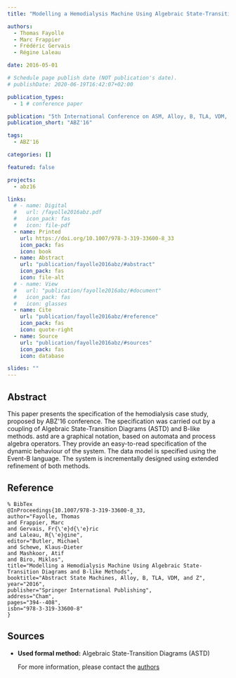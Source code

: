 ```yaml
---
title: "Modelling a Hemodialysis Machine Using Algebraic State-Transition Diagrams and B-like Methods"

authors:
  - Thomas Fayolle
  - Marc Frappier
  - Frédéric Gervais
  - Régine Laleau

date: 2016-05-01

# Schedule page publish date (NOT publication's date).
# publishDate: 2020-06-19T16:42:07+02:00

publication_types:
  - 1 # conference paper

publication: "5th International Conference on ASM, Alloy, B, TLA, VDM, and Z (ABZ'16)"
publication_short: "ABZ'16"

tags:
  - ABZ'16

categories: []

featured: false

projects:
  - abz16

links:
  # - name: Digital
  #   url: /fayolle2016abz.pdf
  #   icon_pack: fas
  #   icon: file-pdf
  - name: Printed
    url: https://doi.org/10.1007/978-3-319-33600-8_33
    icon_pack: fas
    icon: book
  - name: Abstract
    url: "publication/fayolle2016abz/#abstract"
    icon_pack: fas
    icon: file-alt
  # - name: View
  #   url: "publication/fayolle2016abz/#document"
  #   icon_pack: fas
  #   icon: glasses
  - name: Cite
    url: "publication/fayolle2016abz/#reference"
    icon_pack: fas
    icon: quote-right
  - name: Source
    url: "publication/fayolle2016abz/#sources"
    icon_pack: fas
    icon: database

slides: ""
---
```


## Abstract

This paper presents the specification of the hemodialysis case study, proposed by ABZ'16 conference. The specification was carried out by a coupling of Algebraic State-Transition Diagrams (ASTD) and B-like methods. astd are a graphical notation, based on automata and process algebra operators. They provide an easy-to-read specification of the dynamic behaviour of the system. The data model is specified using the Event-B language. The system is incrementally designed using extended refinement of both methods.

<!-- ## Document

{{< embed-pdf url="/fayolle2016abz.pdf" >}}
-->

## Reference

```
% BibTex
@InProceedings{10.1007/978-3-319-33600-8_33,
author="Fayolle, Thomas
and Frappier, Marc
and Gervais, Fr{\'e}d{\'e}ric
and Laleau, R{\'e}gine",
editor="Butler, Michael
and Schewe, Klaus-Dieter
and Mashkoor, Atif
and Biro, Miklos",
title="Modelling a Hemodialysis Machine Using Algebraic State-Transition Diagrams and B-like Methods",
booktitle="Abstract State Machines, Alloy, B, TLA, VDM, and Z",
year="2016",
publisher="Springer International Publishing",
address="Cham",
pages="394--408",
isbn="978-3-319-33600-8"
}
```

## Sources

- **Used formal method:**
  Algebraic State-Transition Diagrams (ASTD)

  For more information, please contact the <a href ="mailto:marc.frappier@usherbrooke.ca">authors</a>
